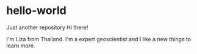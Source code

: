 # hello-world
Just another repository
Hi there!

I'm Liza from Thailand. I'm a expert geoscientist and I like a new things to learn more.
